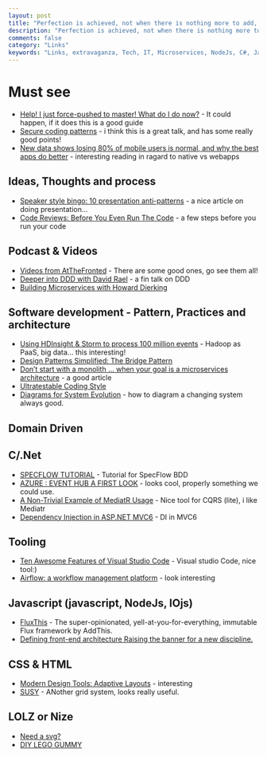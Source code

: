 ```yaml
---
layout: post
title: "Perfection is achieved, not when there is nothing more to add, but when there is nothing left to take away."
description: "Perfection is achieved, not when there is nothing more to add, but when there is nothing left to take away."
comments: false
category: "Links"
keywords: "Links, extravaganza, Tech, IT, Microservices, NodeJs, C#, Javascript, Solution architecture"
---
```


#  Must see #
 * [Help! I just force-pushed to master! What do I do now?](http://blog.8thlight.com/sandro-padin/2015/06/08/help-i-just-force-pushed-to-master.html) - It could happen, if it does this is a good guide
 * [Secure coding patterns](https://vimeo.com/129459298) - i think this is a great talk, and has some really good points!
 * [New data shows losing 80% of mobile users is normal, and why the best apps do better](http://andrewchen.co/new-data-shows-why-losing-80-of-your-mobile-users-is-normal-and-that-the-best-apps-do-much-better/) - interesting reading in ragard to native vs webapps

##  Ideas, Thoughts and process ##
 * [Speaker style bingo: 10 presentation anti-patterns](http://www.troyhunt.com/2015/06/speaker-style-bingo-10-presentation.html) - a nice article on doing presentation...
 * [Code Reviews: Before You Even Run The Code](http://java.dzone.com/articles/code-reviews-you-even-run-code?) - a few steps before you run your code
 
##  Podcast & Videos ##
 *  [Videos from AtTheFronted](https://vimeo.com/user4280938/videos/page:1/sort:date) - There are some good ones, go see them all!
 *  [Deeper into DDD with David Rael](http://www.dotnetrocks.com/default.aspx?ShowNum=1151) - a fin talk on DDD
 *  [Building Microservices with Howard Dierking](http://www.dotnetrocks.com/default.aspx?ShowNum=1150)

##  Software development - Pattern, Practices and architecture ##
 * [Using HDInsight & Storm to process 100 million events](http://blog.bennymichielsen.be/2015/06/08/using-hdinsight-storm-to-process-100-million-events/) - Hadoop as PaaS, big data... this interesting!
 * [Design Patterns Simplified: The Bridge Pattern](http://simpleprogrammer.com/2015/06/08/design-patterns-simplified-the-bridge-pattern/)
 * [Don’t start with a monolith … when your goal is a microservices architecture](http://martinfowler.com/articles/dont-start-monolith.html) - a good article 
 * [Ultratestable Coding Style](http://blog.jessitron.com/2015/06/ultratestable-coding-style.html)
 * [Diagrams for System Evolution](http://www.codingthearchitecture.com/2015/06/11/diagrams_for_system_evolution.html) - how to diagram a changing system always good.

##  Domain Driven ##
 

##  C/.Net ##
 * [SPECFLOW TUTORIAL](http://blog.dmbcllc.com/specflow-tutorial/) - Tutorial for SpecFlow BDD
 * [AZURE : EVENT HUB A FIRST LOOK](https://sachabarbs.wordpress.com/2015/06/04/azure-event-hub-a-first-look/) - looks cool, properly something we could use.
 * [A Non-Trivial Example of MediatR Usage](http://iamnotmyself.com/blog/2015/06/04/a-non-trivial-example-of-mediatr-usage/) - Nice tool for CQRS (lite), i like Mediatr
 * [Dependency Injection in ASP.NET MVC6](http://developer.telerik.com/featured/dependency-injection-in-asp-net-mvc6/) - DI in MVC6
 
##  Tooling ##
  * [Ten Awesome Features of Visual Studio Code](http://blogs.msdn.com/b/mvpawardprogram/archive/2015/06/03/ten-awesome-features-of-visual-studio-code.aspx) -  Visual studio Code, nice tool:)
  * [Airflow: a workflow management platform](http://nerds.airbnb.com/airflow/) - look interesting
  
##  Javascript (javascript, NodeJs, IOjs) ##
 * [FluxThis](https://fluxthis.io) - The super-opinionated, yell-at-you-for-everything, immutable Flux framework by AddThis.
 * [Defining front-end architecture Raising the banner for a new discipline.](http://radar.oreilly.com/2015/06/defining-front-end-architecture.html)

##  CSS & HTML ##
 * [Modern Design Tools: Adaptive Layouts](https://medium.com/bridge-collection/modern-design-tools-adaptive-layouts-e236070856e3) - interesting
 * [SUSY](http://susy.oddbird.net/) - ANother grid system, looks really useful.



##  LOLZ or Nize ##
 * [Need a svg?](http://thoughtbot.github.io/foundry/)
 * [DIY LEGO GUMMY](https://www.youtube.com/watch?v=n3_dV-e4d9c)

 